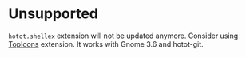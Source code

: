 Unsupported
===========

`hotot.shellex` extension will not be updated anymore.
Consider using [TopIcons](https://extensions.gnome.org/extension/495/topicons/) extension.
It works with Gnome 3.6 and hotot-git.
